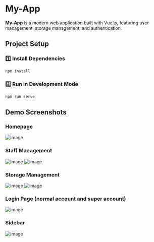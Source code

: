 #  My-App

**My-App** is a modern web application built with Vue.js, featuring user management, storage management, and authentication.

##  Project Setup

### 1️⃣ Install Dependencies
```sh
npm install
```
### 2️⃣ Run in Development Mode
```sh
npm run serve
```
## Demo Screenshots
### Homepage
![image](https://github.com/user-attachments/assets/25187b2f-44e4-4bcb-b8d2-bfae91f6c260)
### Staff Management
![image](https://github.com/user-attachments/assets/f8030daa-ebdd-416d-93fa-3ded2460701c)
![image](https://github.com/user-attachments/assets/3b554227-6f62-4389-8dd7-348b05fe65ad)
### Storage Management
![image](https://github.com/user-attachments/assets/6da0ca61-d647-4e5d-8d58-5400f7d08fb3)
![image](https://github.com/user-attachments/assets/cb8e6897-11bc-4bbf-8953-0f33b452cc38)
### Login Page (normal account and super account)
![image](https://github.com/user-attachments/assets/01490a06-6886-41a9-b6ca-c0185ced9a83)
### Sidebar
![image](https://github.com/user-attachments/assets/c0bf258c-752b-4e56-a1a9-62a99247c3ba)

